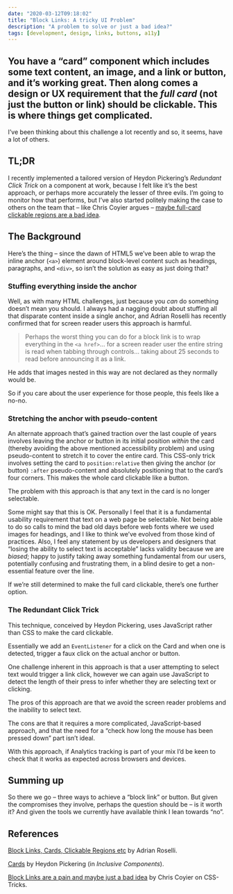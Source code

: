 ```yaml
---
date: "2020-03-12T09:18:02"
title: "Block Links: A tricky UI Problem"
description: "A problem to solve or just a bad idea?"
tags: [development, design, links, buttons, a11y]
---
```

You have a “card” component which includes some text content, an image, and a link or button, and it’s working great. Then along comes a design or UX requirement that the _full card_ (not just the button or link) should be clickable. This is where things get complicated.
---

I’ve been thinking about this challenge a lot recently and so, it seems, have a lot of others.

## TL;DR

I recently implemented a tailored version of Heydon Pickering’s _Redundant Click Trick_ on a component at work, because I felt like it’s the best approach, or perhaps more accurately the lesser of three evils. I’m going to monitor how that performs, but I’ve also started politely making the case to others on the team that – like Chris Coyier argues – [maybe full-card clickable regions are a bad idea](https://css-tricks.com/block-links-are-a-pain-and-maybe-just-a-bad-idea/).

## The Background

Here’s the thing – since the dawn of HTML5 we’ve been able to wrap the inline anchor (`<a>`) element around block-level content such as headings, paragraphs, and `<div>`, so isn’t the solution as easy as just doing that?

### Stuffing everything inside the anchor

Well, as with many HTML challenges, just because you _can_ do something doesn’t mean you should. I always had a nagging doubt about stuffing all that disparate content inside a single anchor, and Adrian Roselli has recently confirmed that for screen reader users this approach is harmful.

> Perhaps the worst thing you can do for a block link is to wrap everything in the `<a href>`… for a screen reader user the entire string is read when tabbing through controls… taking about 25 seconds to read before announcing it as a link.

He adds that images nested in this way are not declared as they normally would be.

So if you care about the user experience for those people, this feels like a no-no. 

### Stretching the anchor with pseudo-content

An alternate approach that’s gained traction over the last couple of years involves leaving the anchor or button in its initial position _within_ the card (thereby avoiding the above mentioned accessibility problem) and using pseudo-content to stretch it to cover the entire card. This CSS-only trick involves setting the card to `position:relative` then giving the anchor (or button) `:after` pseudo-content and absolutely positioning that to the card’s four corners. This makes the whole card clickable like a button.

The problem with this approach is that any text in the card is no longer selectable. 

Some might say that this is OK. Personally I feel that it is a fundamental usability requirement that text on a web page be selectable. Not being able to do so calls to mind the bad old days before web fonts where we used images for headings, and I like to think we’ve evolved from those kind of practices. Also, I feel any statement by us developers and designers that “losing the ability to select text is acceptable” lacks validity because we are _biased_; happy to justify taking away something fundamental from our users, potentially confusing and frustrating them, in a blind desire to get a non-essential feature over the line.

If we’re still determined to make the full card clickable, there’s one further option. 

### The Redundant Click Trick

This technique, conceived by Heydon Pickering, uses JavaScript rather than CSS to make the card clickable.

Essentially we add an `EventListener` for a click on the Card and when one is detected, trigger a faux click on the actual anchor or button. 

One challenge inherent in this approach is that a user attempting to select text would trigger a link click, however we can again use JavaScript to detect the length of their press to infer whether they are selecting text or clicking.

The pros of this approach are that we avoid the screen reader problems and the inability to select text. 

The cons are that it requires a more complicated, JavaScript-based approach, and that the need for a “check how long the mouse has been pressed down” part isn’t ideal.

With this approach, if Analytics tracking is part of your mix I’d be keen to check that it works as expected across browsers and devices.

## Summing up

So there we go – three ways to achieve a “block link” or button. But given the compromises they involve, perhaps the question should be – is it worth it? And given the tools we currently have available think I lean towards “no”.

## References

[Block Links, Cards, Clickable Regions etc](https://adrianroselli.com/2020/02/block-links-cards-clickable-regions-etc.html) by Adrian Roselli.

[Cards](https://inclusive-components.design/cards/) by Heydon Pickering (in _Inclusive Components_).

[Block Links are a pain and maybe just a bad idea](https://css-tricks.com/block-links-are-a-pain-and-maybe-just-a-bad-idea/) by Chris Coyier on CSS-Tricks.
